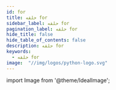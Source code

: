```yaml
---
id: for
title: حلقه for
sidebar_label: حلقه for
pagination_label: حلقه for
hide_title: false
hide_table_of_contents: false
description: حلقه for
keywords:
  - حلقه for
image:  "//img/logos/python-logo.svg"
---
```


import Image from '@theme/IdealImage';
